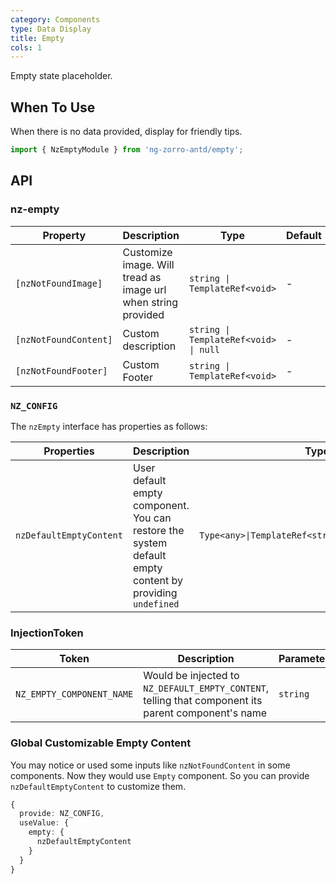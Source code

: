```yaml
---
category: Components
type: Data Display
title: Empty
cols: 1
---
```


Empty state placeholder.

## When To Use

When there is no data provided, display for friendly tips.

```ts
import { NzEmptyModule } from 'ng-zorro-antd/empty';
```

## API

### nz-empty

| Property | Description | Type | Default |
| -------- | ----------- | ---- | ------- |
| `[nzNotFoundImage]` | Customize image. Will tread as image url when string provided | `string \| TemplateRef<void>` | - |
| `[nzNotFoundContent]` | Custom description | `string \| TemplateRef<void> \| null` | - |
| `[nzNotFoundFooter]` | Custom Footer | `string \| TemplateRef<void>` | - |

### `NZ_CONFIG`

The `nzEmpty` interface has properties as follows:

| Properties | Description | Type |
| ----- | --- | ---- |
| `nzDefaultEmptyContent` | User default empty component. You can restore the system default empty content by providing `undefined` | `Type<any>\|TemplateRef<string>\|string\|undefined` |

### InjectionToken

| Token | Description | Parameters |
| ----- | --- | ---- |
| `NZ_EMPTY_COMPONENT_NAME` | Would be injected to `NZ_DEFAULT_EMPTY_CONTENT`, telling that component its parent component's name | `string` |

### Global Customizable Empty Content

You may notice or used some inputs like `nzNotFoundContent` in some components. Now they would use `Empty` component. So you can provide `nzDefaultEmptyContent` to customize them.

```ts
{
  provide: NZ_CONFIG,
  useValue: {
    empty: {
      nzDefaultEmptyContent
    }
  }
}
```